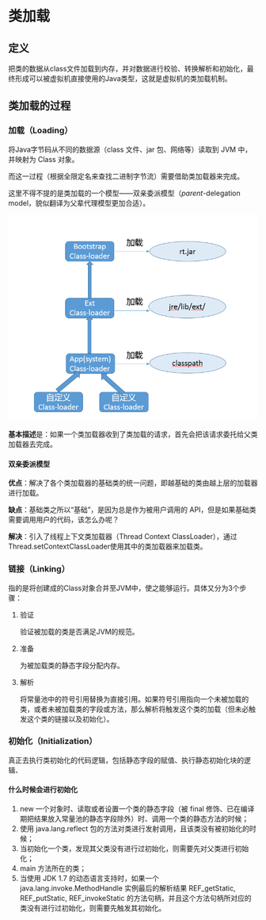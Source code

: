 # 类加载

## 定义

把类的数据从class文件加载到内存，并对数据进行校验、转换解析和初始化，最终形成可以被虚拟机直接使用的Java类型，这就是虚拟机的类加载机制。

## 类加载的过程

### 加载（Loading）

将Java字节码从不同的数据源（class 文件、jar 包、网络等）读取到 JVM 中，并映射为 Class 对象。

而这一过程（根据全限定名来查找二进制字节流）需要借助类加载器来完成。

这里不得不提的是类加载的一个模型——双亲委派模型（*parent*-delegation model，貌似翻译为父辈代理模型更加合适）。

![](../../img/java/jvm/class-loader.png)

**基本描述**是：如果一个类加载器收到了类加载的请求，首先会把该请求委托给父类加载器去完成。

#### 双亲委派模型

**优点**：解决了各个类加载器的基础类的统一问题，即越基础的类由越上层的加载器进行加载。 

**缺点**：基础类之所以“基础”，是因为总是作为被用户调用的 API，但是如果基础类需要调用用户的代码，该怎么办呢？

**解决**：引入了线程上下文类加载器（Thread Context ClassLoader），通过Thread.setContextClassLoader使用其中的类加载器来加载类。

### 链接（Linking）

指的是将创建成的Class对象合并至JVM中，使之能够运行。具体又分为3个步骤：

1. 验证

   验证被加载的类是否满足JVM的规范。

2. 准备

   为被加载类的静态字段分配内存。

3. 解析

   将常量池中的符号引用替换为直接引用。如果符号引用指向一个未被加载的类，或者未被加载类的字段或方法，那么解析将触发这个类的加载（但未必触发这个类的链接以及初始化）。

### 初始化（Initialization）

真正去执行类初始化的代码逻辑，包括静态字段的赋值、执行静态初始化块的逻辑、

#### 什么时候会进行初始化

1. new 一个对象时、读取或者设置一个类的静态字段（被 final 修饰、已在编译期把结果放入常量池的静态字段除外）时、调用一个类的静态方法的时候；
2. 使用 java.lang.reflect 包的方法对类进行发射调用，且该类没有被初始化的时候；
3. 当初始化一个类，发现其父类没有进行过初始化，则需要先对父类进行初始化；
4. main 方法所在的类；
5. 当使用 JDK 1.7 的动态语言支持时，如果一个 java.lang.invoke.MethodHandle 实例最后的解析结果 REF_getStatic, REF_putStatic, REF_invokeStatic 的方法句柄，并且这个方法句柄所对应的类没有进行过初始化，则需要先触发其初始化。